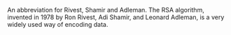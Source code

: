 An abbreviation for Rivest, Shamir and Adleman. The RSA algorithm,
invented in 1978 by Ron Rivest, Adi Shamir, and Leonard Adleman, is a
very widely used way of encoding data.
